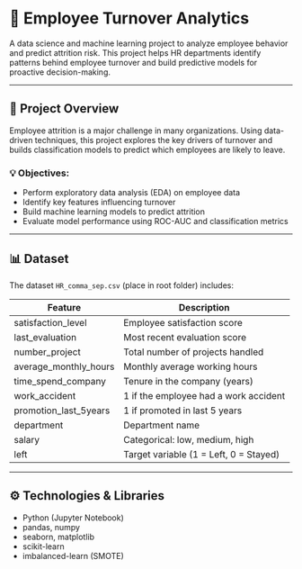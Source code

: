 # 🧠 Employee Turnover Analytics

A data science and machine learning project to analyze employee behavior and predict attrition risk. This project helps HR departments identify patterns behind employee turnover and build predictive models for proactive decision-making.

---

## 📂 Project Overview

Employee attrition is a major challenge in many organizations. Using data-driven techniques, this project explores the key drivers of turnover and builds classification models to predict which employees are likely to leave.

### 💡 Objectives:
- Perform exploratory data analysis (EDA) on employee data
- Identify key features influencing turnover
- Build machine learning models to predict attrition
- Evaluate model performance using ROC-AUC and classification metrics

---

## 📊 Dataset

The dataset `HR_comma_sep.csv` (place in root folder) includes:

| Feature               | Description                                 |
|-----------------------|---------------------------------------------|
| satisfaction_level    | Employee satisfaction score                 |
| last_evaluation       | Most recent evaluation score                |
| number_project        | Total number of projects handled            |
| average_monthly_hours | Monthly average working hours               |
| time_spend_company    | Tenure in the company (years)               |
| work_accident         | 1 if the employee had a work accident       |
| promotion_last_5years | 1 if promoted in last 5 years               |
| department            | Department name                             |
| salary                | Categorical: low, medium, high              |
| left                  | Target variable (1 = Left, 0 = Stayed)      |

---

## ⚙️ Technologies & Libraries

- Python (Jupyter Notebook)
- pandas, numpy
- seaborn, matplotlib
- scikit-learn
- imbalanced-learn (SMOTE)



